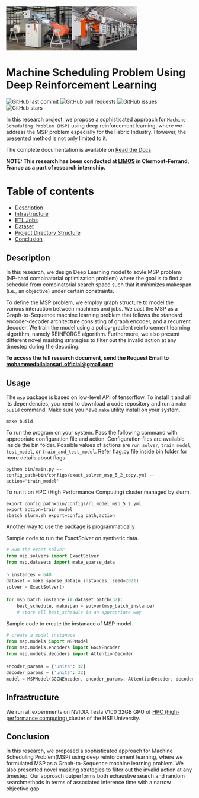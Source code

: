 <!-- Add banner here -->
<img src="img/banner_dyer.png" width="70%" height="40%">

# Machine Scheduling Problem Using Deep Reinforcement Learning
<!-- Add buttons here -->
![GitHub last commit](https://img.shields.io/github/last-commit/bilalsp/msp)
![GitHub pull requests](https://img.shields.io/github/issues-pr/bilalsp/msp)
![GitHub issues](https://img.shields.io/github/issues-raw/bilalsp/msp)
![GitHub stars](https://img.shields.io/github/stars/bilalsp/msp)

<!-- Describe your project in brief -->
In this research project, we propose a sophisticated approach for 
`Machine Scheduling Problem (MSP)` using deep reinforcement learning, where
we address the MSP problem especially for the Fabric Industry. However,
the presented method is not only limited to it.

The complete documentation is available on <a href='https://msp.readthedocs.io/en/latest/'>Read the Docs</a>.

**NOTE: This research has been conducted at <a href='https://limos.fr'>LIMOS</a>
in Clermont-Ferrand, France as a part of research internship.**

# Table of contents
- [Description](#Description)
- [Infrastructure](#Infrastructure)
- [ETL Jobs](#ETL-Jobs)
- [Dataset](#Dataset)
- [Project Directory Structure](#Project-Directory-Structure)
- [Conclusion](#Conclusion)

## Description
In this research, we design Deep Learning model to sovle MSP problem 
(NP-hard combinatorial optimization problem) where the goal is to find a schedule 
from combinatorial search space such that it minimizes makespan (i.e., an objective) under certain constraints.

To define the MSP problem, we employ graph structure to model the 
various interaction between machines and jobs. We cast
the MSP as a Graph-to-Sequence machine learning problem that follows the standard
encoder-decoder architecture consisting of graph encoder, and a
recurrent decoder. We train the model using a policy-gradient reinforcement learning
algorithm, namely REINFORCE algorithm. Furthermore, we also present different novel
masking strategies to filter out the invalid action at any timestep during the decoding.

**To access the full research document, send the Request Email to mohammedbilalansari.official@gmail.com**

## Usage
The `msp` package is based on low-level API of tensorflow. To install it and all its dependencies, you need to download a code repository and run a `make build` command. Make sure you have `make` utility install on your system.
```
make build
```

To run the program on your system. Pass the following command with appropriate configuration file and 
action. Configuration files are available inside the bin folder. Possible values of actions are 
`run_solver`, `train_model`, `test_model`, or `train_and_test_model`. Refer flag.py file inside bin folder
for more details about flags.
```
python bin/main.py --config_path=bin/configs/exact_solver_msp_5_2_copy.yml --action='train_model'
```

To run it on HPC (High Performance Computing) cluster managed by slurm.
```
export config_path=bin/configs/rl_model_msp_5_2.yml
export action=train_model
sbatch slurm.sh export=config_path,action
```

Another way to use the package is programmatically

Sample code to run the ExactSolver on synthetic data.

```python
# Run the exact solver
from msp.solvers import ExactSolver
from msp.datasets import make_sparse_data

n_instances = 640
dataset = make_sparse_data(n_instances, seed=2021) 
solver = ExactSolver()

for msp_batch_instance in dataset.batch(32):
    best_schedule, makespan = solver(msp_batch_instance)
    # store all best_schedule in an appropriate way
```

Sample code to create the instanace of MSP model.

```python
# create a model instanace
from msp.models import MSPModel
from msp.models.encoders import GGCNEncoder
from msp.models.decoders import AttentionDecoder

encoder_params = {'units': 32}
decoder_params = {'units': 32}
model = MSPModel(GGCNEncoder, encoder_params, AttentionDecoder, decoder_params)
```

## Infrastructure
We run all experiments on NVIDIA Tesla V100 32GB GPU of <a href='https://hpc.hse.ru/en/'> HPC (high-performance computing) </a> cluster of the HSE University.


## Conclusion
In this research, we proposed a sophisticated approach for Machine Scheduling Problem(MSP) using deep reinforcement learning, where we formulated MSP as a Graph-to-Sequence machine learning problem. We also presented novel masking strategies to filter out the invalid action at any timestep. Our approach outperforms both exhaustive search and random searchmethods in terms of 
associated inference time with a narrow objective gap.
